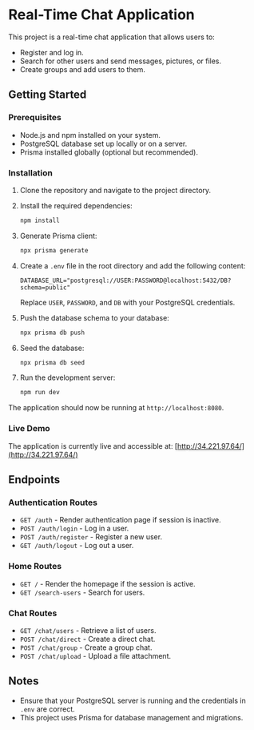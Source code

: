 # Real-Time Chat Application

This project is a real-time chat application that allows users to:

- Register and log in.
- Search for other users and send messages, pictures, or files.
- Create groups and add users to them.

## Getting Started

### Prerequisites

- Node.js and npm installed on your system.
- PostgreSQL database set up locally or on a server.
- Prisma installed globally (optional but recommended).

### Installation

1. Clone the repository and navigate to the project directory.

2. Install the required dependencies:
   ```bash
   npm install
   ```

3. Generate Prisma client:
   ```bash
   npx prisma generate
   ```

4. Create a `.env` file in the root directory and add the following content:
   ```env
   DATABASE_URL="postgresql://USER:PASSWORD@localhost:5432/DB?schema=public"
   ```
   Replace `USER`, `PASSWORD`, and `DB` with your PostgreSQL credentials.

5. Push the database schema to your database:
   ```bash
   npx prisma db push
   ```

6. Seed the database:
   ```bash
   npx prisma db seed
   ```

7. Run the development server:
   ```bash
   npm run dev
   ```

The application should now be running at `http://localhost:8080`.

### Live Demo

The application is currently live and accessible at: [http://34.221.97.64/](http://34.221.97.64/)

## Endpoints

### Authentication Routes
- `GET /auth` - Render authentication page if session is inactive.
- `POST /auth/login` - Log in a user.
- `POST /auth/register` - Register a new user.
- `GET /auth/logout` - Log out a user.

### Home Routes
- `GET /` - Render the homepage if the session is active.
- `GET /search-users` - Search for users.

### Chat Routes
- `GET /chat/users` - Retrieve a list of users.
- `POST /chat/direct` - Create a direct chat.
- `POST /chat/group` - Create a group chat.
- `POST /chat/upload` - Upload a file attachment.

## Notes

- Ensure that your PostgreSQL server is running and the credentials in `.env` are correct.
- This project uses Prisma for database management and migrations.
